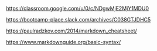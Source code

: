 https://classroom.google.com/u/0/c/NDgwMjE2MjY1MDU0

https://bootcamp-place.slack.com/archives/C038GTJDHC5

https://paulradzkov.com/2014/markdown_cheatsheet/

https://www.markdownguide.org/basic-syntax/
